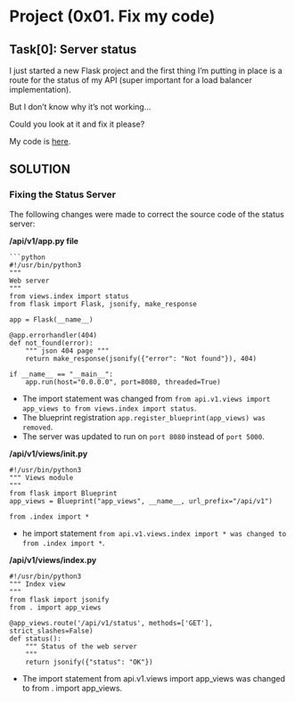 # Project (0x01. Fix my code)



## Task[0]: Server status

I just started a new Flask project and the first thing I’m putting in place is a route for the status of my API (super important for a load balancer implementation).

But I don’t know why it’s not working…

Could you look at it and fix it please?

My code is [here](https://github.com/alx-tools/0x01-Fix_My_Code_Challenge/tree/master/status_server/).<br>


## SOLUTION

### Fixing the Status Server
The following changes were made to correct the source code of the status server:<br>

**/api/v1/app.py file**
```
```python
#!/usr/bin/python3
"""
Web server
"""
from views.index import status
from flask import Flask, jsonify, make_response

app = Flask(__name__)

@app.errorhandler(404)
def not_found(error):
    """ json 404 page """
    return make_response(jsonify({"error": "Not found"}), 404)

if __name__ == "__main__":
    app.run(host="0.0.0.0", port=8080, threaded=True)
```

* The import statement was changed from `from api.v1.views import app_views to from views.index import status`.
* The blueprint registration `app.register_blueprint(app_views) was removed`.
* The server was updated to run on `port 8080` instead of `port 5000`.<br>

**/api/v1/views/__init__.py**
```
#!/usr/bin/python3
""" Views module
"""
from flask import Blueprint
app_views = Blueprint("app_views", __name__, url_prefix="/api/v1")

from .index import *
```

* he import statement `from api.v1.views.index import * was changed to from .index import *`.<br>


**/api/v1/views/index.py**
```
#!/usr/bin/python3
""" Index view
"""
from flask import jsonify
from . import app_views

@app_views.route('/api/v1/status', methods=['GET'], strict_slashes=False)
def status():
    """ Status of the web server
    """
    return jsonify({"status": "OK"})
```

* The import statement from api.v1.views import app_views was changed to from . import app_views.
